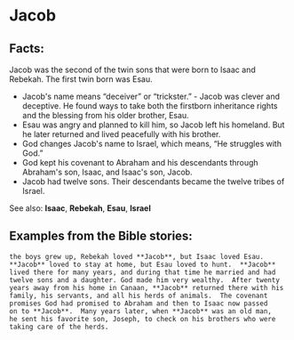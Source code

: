 Jacob
=====

Facts:
------

Jacob was the second of the twin sons that were born to Isaac and
Rebekah. The first twin born was Esau.

-   Jacob's name means “deceiver” or “trickster.” -   Jacob was
clever and deceptive. He found ways to take both the
    firstborn inheritance rights and the blessing from his older brother,
    Esau.
-   Esau was angry and planned to kill him, so Jacob left his homeland.
    But he later returned and lived peacefully with his brother.
-   God changes Jacob's name to Israel, which means, “He struggles with
    God.”
-   God kept his covenant to Abraham and his descendants through
    Abraham's son, Isaac, and Isaac's son, Jacob.
-   Jacob had twelve sons. Their descendants became the twelve tribes of
    Israel.

See also: **Isaac**, **Rebekah**, **Esau**, **Israel**

Examples from the Bible stories:
--------------------------------

    the boys grew up, Rebekah loved **Jacob**, but Isaac loved Esau.
    **Jacob** loved to stay at home, but Esau loved to hunt.  **Jacob**
    lived there for many years, and during that time he married and had
    twelve sons and a daughter. God made him very wealthy.  After twenty
    years away from his home in Canaan, **Jacob** returned there with his
    family, his servants, and all his herds of animals.  The covenant
    promises God had promised to Abraham and then to Isaac now passed
    on to **Jacob**.  Many years later, when **Jacob** was an old man,
    he sent his favorite son, Joseph, to check on his brothers who were
    taking care of the herds.
